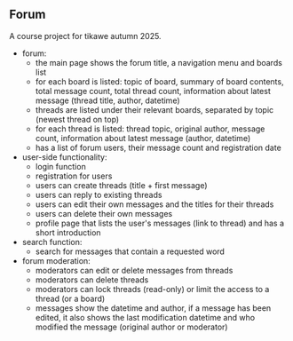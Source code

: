 ## Forum
A course project for tikawe autumn 2025. 

* forum:
  * the main page shows the forum title, a navigation menu and boards list
  * for each board is listed: topic of board, summary of board contents, total message count, total thread count, information about latest message (thread title, author, datetime)
  * threads are listed under their relevant boards, separated by topic (newest thread on top)
  * for each thread is listed: thread topic, original author, message count, information about latest message (author, datetime)
  * has a list of forum users, their message count and registration date
&nbsp;
* user-side functionality:
  * login function
  * registration for users
  * users can create threads (title + first message)
  * users can reply to existing threads
  * users can edit their own messages and the titles for their threads
  * users can delete their own messages
  * profile page that lists the user's messages (link to thread) and has a short introduction
&nbsp;
* search function:
  * search for messages that contain a requested word
&nbsp;
* forum moderation:
  * moderators can edit or delete messages from threads
  * moderators can delete threads
  * moderators can lock threads (read-only) or limit the access to a thread (or a board)
  * messages show the datetime and author, if a message has been edited, it also shows the last modification datetime and who modified the message (original author or moderator)
 
